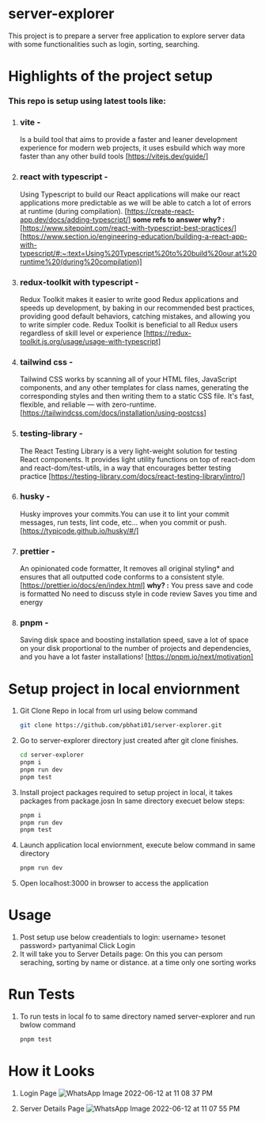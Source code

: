 # server-explorer

This project is to prepare a server free application to explore server data with some functionalities such as login, sorting, searching.

# Highlights of the project setup

### This repo is setup using latest tools like:

1. ### vite -
   Is a build tool that aims to provide a faster and leaner development experience for modern web projects, it uses esbuild which way more faster than any other build tools [https://vitejs.dev/guide/]
2. ### react with typescript -
   Using Typescript to build our React applications will make our react applications more predictable as we will be able to catch a lot of errors at runtime (during compilation). [https://create-react-app.dev/docs/adding-typescript/]
   **some refs to answer why? :**
   [https://www.sitepoint.com/react-with-typescript-best-practices/]
   [https://www.section.io/engineering-education/building-a-react-app-with-typescript/#:~:text=Using%20Typescript%20to%20build%20our,at%20runtime%20(during%20compilation)]
3. ### redux-toolkit with typescript -
   Redux Toolkit makes it easier to write good Redux applications and speeds up development, by baking in our recommended best practices, providing good default behaviors, catching mistakes, and allowing you to write simpler code. Redux Toolkit is beneficial to all Redux users regardless of skill level or experience [https://redux-toolkit.js.org/usage/usage-with-typescript]
4. ### tailwind css -
   Tailwind CSS works by scanning all of your HTML files, JavaScript components, and any other templates for class names, generating the corresponding styles and then writing them to a static CSS file.
   It's fast, flexible, and reliable — with zero-runtime. [https://tailwindcss.com/docs/installation/using-postcss]
5. ### testing-library -
   The React Testing Library is a very light-weight solution for testing React components. It provides light utility functions on top of react-dom and react-dom/test-utils, in a way that encourages better testing practice [https://testing-library.com/docs/react-testing-library/intro/]
6. ### husky -
   Husky improves your commits.You can use it to lint your commit messages, run tests, lint code, etc... when you commit or push. [https://typicode.github.io/husky/#/]
7. ### prettier -
   An opinionated code formatter, It removes all original styling\* and ensures that all outputted code conforms to a consistent style. [https://prettier.io/docs/en/index.html]
   **why? :**
   You press save and code is formatted
   No need to discuss style in code review
   Saves you time and energy
8. ### pnpm -
   Saving disk space and boosting installation speed, save a lot of space on your disk proportional to the number of projects and dependencies, and you have a lot faster installations! [https://pnpm.io/next/motivation]

# Setup project in local enviornment

1. Git Clone Repo in local from url using below command
   ```bash
   git clone https://github.com/pbhati01/server-explorer.git
   ```
2. Go to server-explorer directory just created after git clone finishes.
   ```bash
   cd server-explorer
   pnpm i
   pnpm run dev
   pnpm test
   ```
3. Install project packages required to setup project in local, it takes packages from package.josn In same directory execuet below steps:
   ```bash
   pnpm i
   pnpm run dev
   pnpm test
   ```
4. Launch application local enviornment, execute below command in same directory
   ```bash
   pnpm run dev
   ```
5. Open localhost:3000 in browser to access the application

# Usage

1. Post setup use below creadentials to login:
   username> tesonet
   password> partyanimal
   Click Login
2. It will take you to Server Details page:
   On this you can persom seraching, sorting by name or distance. at a time only one sorting works

# Run Tests

1. To run tests in local fo to same directory named server-explorer and run bwlow command
   ```bash
   pnpm test
   ```

# How it Looks

1. Login Page
![WhatsApp Image 2022-06-12 at 11 08 37 PM](https://user-images.githubusercontent.com/6111689/173245970-add6dac5-b516-445f-96ba-ab3dade6a0ad.jpeg)

2. Server Details Page
![WhatsApp Image 2022-06-12 at 11 07 55 PM](https://user-images.githubusercontent.com/6111689/173245985-e597b7e1-b300-4a89-8cef-78c0e249e4f1.jpeg)
